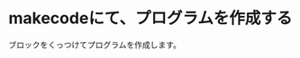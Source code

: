 # makecodeにて、プログラムを作成する

ブロックをくっつけてプログラムを作成します。

<center>
    <img src="./images/image11.png" width="0%">
</center>
